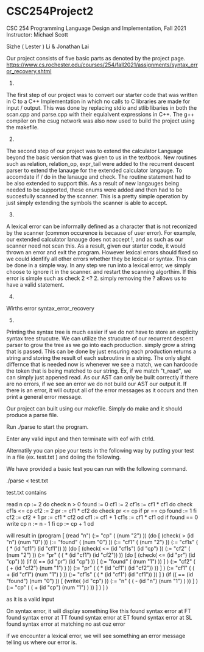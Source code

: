 # CSC254Project2
CSC 254 Programming Language Design and Implementation, Fall 2021
Instructor: Michael Scott


Sizhe ( Lester ) Li & Jonathan Lai

Our project consists of five basic parts as denoted by the project page.
https://www.cs.rochester.edu/courses/254/fall2021/assignments/syntax_error_recovery.shtml

1.

The first step of our project was to convert our starter code that was written in C to a C++ Implementation in which no calls to C libraries are made for input / output.
This was done by replacing stdio and stlib libaries in both the scan.cpp and parse.cpp with their equialvent expressions in C++. 
The g++ compiler on the csug network was also now used to build the project using the makefile.


2. 

The second step of our project was to extend the calculator Language beyond the basic version that was given to us in the textbook.
New routines such as relation, relation_op, expr_tail were added to the recurrent descent parser to extend the lanauge for the extended calculator langauge.
To accomdate if / do in the lanauge and check. The routine statement had to be also extended to support this.
As a result of new langauges being needed to be supported, these enums were added and then had to be succesfully scanned by the scanner. 
This is a pretty simple operation by just simply extending the symbols the scanner is able to accept.


3.
A lexical error can be informally defined as a character that is not reconized by the scanner (common occurence is because of user error). For example, our extended calculator lanauge does not accept !, and as such as our scanner
need not scan this. As a result, given our starter code, it would thrown an error and exit the program. However lexical errors should fixed so we could idenfify all other errors 
whether they be lexical or syntax. This can be done in a simple way. In any step we run into a lexical error, we simply choose to ignore it in the scanner. and restart the scanning algorthim.
If this error is simple such as check 2 <? 2. simply removing the ? allows us to have a valid statement.


4.
Wirths error syntax_error_recovery




5.
Printing the syntax tree is much easier if we do not have to store an explicity syntax tree strucutre. We can utilize the strucutre of our recurrent descent parser to grow the tree as we
go into each production. simply grow a string that is passed. This can be done by just ensuring each production returns a string and storing the result of each subroutine in a string.
The only slight differnce that is needed now is whenever we see a match, we can hardcode the token that is being matched to our string. Ex, if we match "t_read", we can simply just appened read.
As our AST can only be built correctly if there are no errors, if we see an error we do not build our AST our output it. If there is an error, it will output all of the error messages as it occurs 
and then print a general error message.


Our project can built using our makefile. Simply do make and it should produce a parse file.

Run ./parse to start the program.

Enter any valid input and then terminate with eof with ctrld. 

Alternatily you can pipe your tests in the following way by putting your test in a file (ex. test.txt ) and doiing the following.

We have provided a basic test you can run with the following command.


./parse < test.txt

test.txt contains

 read n
   cp := 2
   do check n > 0
       found := 0
       cf1 := 2
       cf1s := cf1 * cf1
       do check cf1s <= cp
           cf2 := 2
           pr := cf1 * cf2
           do check pr <= cp
               if pr == cp
                   found := 1
               fi
               cf2 := cf2 + 1
               pr := cf1 * cf2
           od
           cf1 := cf1 + 1
           cf1s := cf1 * cf1
       od
       if found == 0
           write cp
           n := n - 1
       fi
       cp := cp + 1
   od

   will result in
    (program [ (read "n")
 (:=  "cp" (    (num  "2") ))
 (do
[  (check(    >   (id  "n")   (num  "0") ))
 (:=  "found" (    (num  "0") ))
 (:=  "cf1" (    (num  "2") ))
 (:=  "cf1s" (   (   * (id  "cf1") (id  "cf1")) ))
 (do
[  (check(   <=   (id  "cf1s")   (id  "cp") ))
 (:=  "cf2" (    (num  "2") ))
 (:=  "pr" (   (   * (id  "cf1") (id  "cf2")) ))
 (do
[  (check(   <=   (id  "pr")   (id  "cp") ))
 (if
((    ==   (id  "pr")   (id  "cp") ))
[  (:=  "found" (    (num  "1") ))
]
)
 (:=  "cf2" (  (   +   (id  "cf2")  (num  "1") ) ))
 (:=  "pr" (   (   * (id  "cf1") (id  "cf2")) ))
]
)
 (:=  "cf1" (  (   +   (id  "cf1")  (num  "1") ) ))
 (:=  "cf1s" (   (   * (id  "cf1") (id  "cf1")) ))
]
)
 (if
((    ==   (id  "found")   (num  "0") ))
[  (write(    (id  "cp") ))
 (:=  "n" (  (  -   (id  "n")  (num  "1") ) ))
]
)
 (:=  "cp" (  (   +   (id  "cp")  (num  "1") ) ))
]
)
]
)


as it is a valid input

On syntax error, it will display something like this
found syntax error at FT
found syntax error at TT
found syntax error at ET
found syntax error at SL
found syntax error at matching
no ast cuz error


if we encounter a lexical error, we will see something an error message telling us where our error is.
